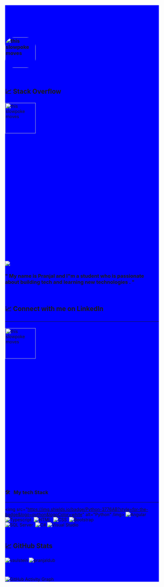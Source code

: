 <div style="background-color:blue">

  ### <div style="color:Blue;font-size:50px">&#x1f4c8; Hi there</div> <br><img style="border-radius:30px" src="https://media.giphy.com/media/du3J3cXyzhj75IOgvA/source.gif" alt="this slowpoke moves"  width="100" />

<br>

## &#x1f4c8; Stack Overflow

<a href="https://stackoverflow.com/users/13990024/pranjal-dubey">
  <div style="width:100%;height:0;padding-bottom:100%;position:relative;"><img src="https://media.giphy.com/media/xT0GqCppDBMGwe7FSw/source.gif" alt="this slowpoke moves"  width="100" /></div><p><a href="https://giphy.com/gifs/gj4QQwKvcLi66Yn5IG"></a></p>
</a>

![](https://visitor-badge.glitch.me/badge?page_id=pranjaldub)

  <h3>" My name is <strong>Pranjal</strong> and I"m a <strong>student</strong> who is passionate <strong>about building tech and learning new technologies</strong> . "</h3>
<br>


## &#x1f4c8; Connect with me on LinkedIn &nbsp; <a href="https://www.linkedin.com/in/pranjal-d-6060a2183/"><hr>
  <div style="width:100%;height:0;padding-bottom:100%;position:relative;"><img src="https://media.giphy.com/media/HQTYdpx1yhxWpugAi2/source.gif" alt="this slowpoke moves"  width="100" /></div><p><a href="https://giphy.com/gifs/gj4QQwKvcLi66Yn5IG">
</a>

### 🛠 &nbsp; My tech Stack
  <hr>

<img src="https://img.shields.io/badge/Python-3776AB?style=for-the-badge&logo=python&logoColor=white" alt="Python" /img>
![Angular](https://img.shields.io/badge/-Angular-05122B?style=flat&logo=Angular)&nbsp;
![Typescript](https://img.shields.io/badge/-Typescript-05122C?style=flat&logo=Typescript)&nbsp;
![HTML](https://img.shields.io/badge/-HTML-05122A?style=flat&logo=HHTML5&logoColor=1572B6)&nbsp;
![CSS](https://img.shields.io/badge/-CSS-05122A?style=flat&logo=CSS3&logoColor=1572B6)&nbsp;
![Bootstrap](https://img.shields.io/badge/-Bootstrap-05122A?style=flat&logo=bootstrap&logoColor=563D7C)
<br />
![SQL Server](https://img.shields.io/badge/-SQL%20Server-05122A?style=flat&logo=SQL-Server)&nbsp;
![C#](https://img.shields.io/badge/C%23%20-05122A?style=flat&logo=c-sharp&logoColor=FFA518)
![Visual Studio](https://img.shields.io/badge/-Visual%20Studio%20Code-05122A?style=flat&logo=visual-studio&logoColor=007ACC)&nbsp;
  <br> <br>
## &#x1f4c8; GitHub Stats

<p align="left"><img align="left" src="https://github-readme-stats.vercel.app/api/top-langs?username=pranjaldub&show_icons=true&locale=en&layout=compact&theme=radical" alt="vaulstein" /></p>

 
 <p><img align="center" src="https://github-readme-streak-stats.herokuapp.com/?user=arunsridher&theme=radical" alt="pranjaldub" /></p>
 
 <br />
 
![GitHub Activity Graph](https://activity-graph.herokuapp.com/graph?username=pranjaldub&bg_color=000000&color=4fff67&line=4fff67&point=ffffff&area=true&hide_border=true)  

</div>
